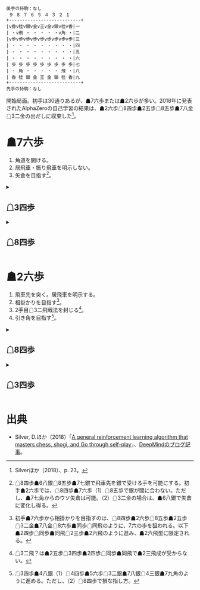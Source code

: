 ```
後手の持駒：なし
 ９ ８ ７ ６ ５ ４ ３ ２ １
+---------------------------+
|v香v桂v銀v金v王v金v銀v桂v香|一
| ・v飛 ・ ・ ・ ・ ・v角 ・|二
|v歩v歩v歩v歩v歩v歩v歩v歩v歩|三
| ・ ・ ・ ・ ・ ・ ・ ・ ・|四
| ・ ・ ・ ・ ・ ・ ・ ・ ・|五
| ・ ・ ・ ・ ・ ・ ・ ・ ・|六
| 歩 歩 歩 歩 歩 歩 歩 歩 歩|七
| ・ 角 ・ ・ ・ ・ ・ 飛 ・|八
| 香 桂 銀 金 王 金 銀 桂 香|九
+---------------------------+
先手の持駒：なし
```

開始局面。初手は30通りあるが、☗7六歩または☗2六歩が多い。2018年に発表されたAlphaZeroの自己学習の結果は、☗2六歩☖8四歩☗2五歩☖8五歩☗7八金☖3二金の出だしに収束した[^AlphaZero]。

# ☗7六歩
1. 角道を開ける。
1. 居飛車・振り飛車を明示しない。
1. 矢倉を目指す[^矢倉]。

<details>
<summary>

## ☖3四歩
</summary>

1. 振り飛車の含みを持たせる。
1. 横歩取りを目指す。

<details>
<summary>

### ☗2六歩
</summary>

#### ☖8四歩☗2五歩☖8五歩
##### ☗7八金
###### ☖3二金☗2四歩☖同歩☗同飛
* ☖8六歩☗同歩☖同飛
    * ☗3四飛
* ☖2三歩☗3四飛☖8八角成☗同銀☖2五角

###### ☖8六歩☗同歩☖同飛
* ☗2四歩☖同歩☗同飛
    * ☖3二金
    * ☖8八角成☗同銀☖3三角？
* ☗2二角成☖同銀☗7七角？

##### ☗2四歩☖同歩☗同飛
###### ☖3二金
* ☗7八金
* ☗3四飛？☖8八角成☗同銀☖4五角
</details>

### ☗2二角成☖同銀☗4五角
</details>

<details>
<summary>

## ☖8四歩
</summary>

1. 居飛車を明示する。矢倉、角換わりを受けて立つ。

### ☗6八銀☖3四歩☗7七銀☖6二銀☗2六歩☖4二銀☗2五歩☖3三銀

### ☗2六歩
#### ☖8五歩
##### ☗7七角☖3四歩☗8八銀☖3二金☗7八金☖7七角成☗同銀☖2二銀

##### ☗2五歩
###### ☖3二金☗7七角☖3四歩☗8八銀☖7七角成☗同銀☖2二銀
###### ☖3四歩
###### ☖8六歩？

#### ☖3二金
</details>

# ☗2六歩
1. 飛車先を突く。居飛車を明示する。
1. 相掛かりを目指す[^相掛かり]。
1. 2手目☖3二飛戦法を封じる[^3二飛]。
1. 引き角を目指す[^引き角]。

<details>
<summary>

## ☖8四歩
</summary>

1. 居飛車を明示する。
1. 相掛かりを受けて立つ。

### ☗2五歩
#### ☖8五歩
##### ☗7八金
###### ☖3二金
* ☗3八銀☖7二銀☗9六歩
* ☗2四歩☖同歩☗同飛☖2三歩
    * ☗2六飛
    * ☗2八飛

###### ☖8六歩☗同歩☖同飛？

##### ☗2四歩☖同歩☗同飛？
##### ☗7六歩

### ☗7六歩
</details>

<details>
<summary>

## ☖3四歩
</summary>

1. 振り飛車の含みを持たせる。
1. 横歩取りを目指す。
1. 相掛かりを拒否する。

### ☗7六歩
### ☗2五歩☖3三角☗7六歩
</details>

# 出典
* Silver, D.ほか（2018）「[A general reinforcement learning algorithm that masters chess, shogi, and Go through self-play](https://storage.googleapis.com/deepmind-media/DeepMind.com/Blog/alphazero-shedding-new-light-on-chess-shogi-and-go/alphazero_preprint.pdf)」、[DeepMindのブログ記事](https://www.deepmind.com/blog/alphazero-shedding-new-light-on-chess-shogi-and-go)。

[^AlphaZero]: Silverほか（2018）、p. 23。

[^矢倉]: ☖8四歩☗6八銀☖8五歩☗7七銀で飛車先を銀で受ける手を可能にする。初手☗2六歩では、☖8四歩☗7六歩（1）☖8五歩で銀が間に合わない。ただし、☗7七角からのウソ矢倉は可能。（2）☖3二金の場合は、☗6八銀で矢倉に変化し得る。

[^相掛かり]: 初手☗7六歩から相掛かりを目指すのは、☖8四歩☗2六歩☖8五歩☗2五歩☖3二金☗7八金☖8六歩☗同歩☖同飛のように、7六の歩を狙われる。以下☗2四歩☖同歩☗同飛☖2三歩☗2六飛のように進み、☗2六飛型に限定される。

[^3二飛]: ☖3二飛？は☗2五歩☖3四歩☗2四歩☖同歩☗同飛で☗2三飛成が受からない。

[^引き角]: ☖3四歩☗4八銀（1）☖4四歩☗5六歩☖3二銀☗7八銀☖4三銀☗7九角のように進める。ただし、（2）☖8四歩で損な指し方。
